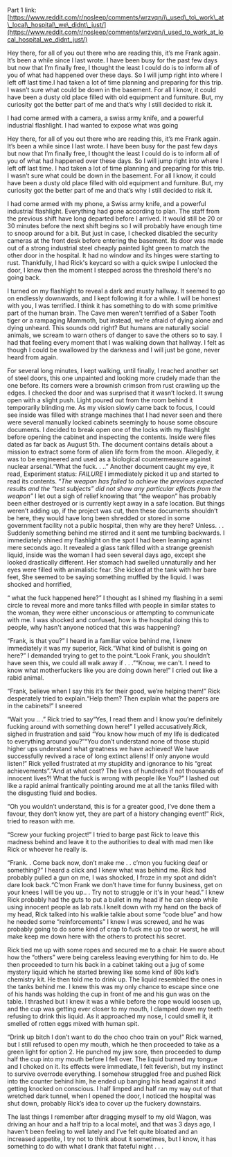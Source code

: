 Part 1 link: [https://www.reddit.com/r/nosleep/comments/wrzvqn/i\_used\_to\_work\_at\_local\_hospital\_we\_didnt\_just/](https://www.reddit.com/r/nosleep/comments/wrzvqn/i_used_to_work_at_local_hospital_we_didnt_just/)

Hey there, for all of you out there who are reading this, it’s me Frank again. It’s been a while since I last wrote. I have been busy for the past few days but now that I’m finally free, I thought the least I could do is to inform all of you of what had happened over these days. So I will jump right into where I left off last time.I had taken a lot of time planning and preparing for this trip. I wasn’t sure what could be down in the basement. For all I know, it could have been a dusty old place filled with old equipment and furniture. But, my curiosity got the better part of me and that’s why I still decided to risk it.

I had come armed with a camera, a swiss army knife, and a powerful industrial flashlight. I had wanted to expose what was going

Hey there, for all of you out there who are reading this, it’s me Frank again. It’s been a while since I last wrote. I have been busy for the past few days but now that I’m finally free, I thought the least I could do is to inform all of you of what had happened over these days. So I will jump right into where I left off last time. I had taken a lot of time planning and preparing for this trip. I wasn’t sure what could be down in the basement. For all I know, it could have been a dusty old place filled with old equipment and furniture. But, my curiosity got the better part of me and that’s why I still decided to risk it.

I had come armed with my phone, a Swiss army knife, and a powerful industrial flashlight. Everything had gone according to plan. The staff from the previous shift have long departed before I arrived. It would still be 20 or 30 minutes before the next shift begins so I will probably have enough time to snoop around for a bit. But just in case, I checked disabled the security cameras at the front desk before entering the basement. Its door was made out of a strong industrial steel cheaply painted light green to match the other door in the hospital. It had no window and its hinges were starting to rust. Thankfully, I had Rick's keycard so with a quick swipe I unlocked the door, I knew then the moment I stepped across the threshold there's no going back.

I turned on my flashlight to reveal a dark and musty hallway. It seemed to go on endlessly downwards, and I kept following it for a while. I will be honest with you, I was terrified. I think it has something to do with some primitive part of the human brain. The Cave men weren't terrified of a Saber Tooth tiger or a rampaging Mammoth, but instead, we’re afraid of dying alone and dying unheard. This sounds odd right? But humans are naturally social animals, we scream to warn others of danger to save the others so to say. I had that feeling every moment that I was walking down that hallway. I felt as though I could be swallowed by the darkness and I will just be gone, never heard from again.

For several long minutes, I kept walking, until finally, I reached another set of steel doors, this one unpainted and looking more crudely made than the one before. Its corners were a brownish crimson from rust crawling up the edges. I checked the door and was surprised that it wasn’t locked. It swung open with a slight push. Light poured out from the room behind it temporarily blinding me. As my vision slowly came back to focus, I could see inside was filled with strange machines that I had never seen and there were several manually locked cabinets seemingly to house some obscure documents. I decided to break open one of the locks with my flashlight before opening the cabinet and inspecting the contents. Inside were files dated as far back as August 5th. The document contains details about a mission to extract some form of alien life form from the moon. Allegedly, it was to be engineered and used as a biological countermeasure against nuclear arsenal.“What the fuck. . ..” Another document caught my eye, it read, Experiment status: *FAILURE* I immediately picked it up and started to read its contents. “*The weapon has failed to achieve the previous expected results and the “test subjects” did not show any particular effects from the weapon”* I let out a sigh of relief knowing that “the weapon” has probably been either destroyed or is currently kept away in a safe location. But things weren’t adding up, if the project was cut, then these documents shouldn’t be here, they would have long been shredded or stored in some government facility not a public hospital, then why are they here? Unless. . . Suddenly something behind me stirred and it sent me tumbling backwards. I immediately shined my flashlight on the spot I had been leaning against mere seconds ago. It revealed a glass tank filled with a strange greenish liquid, inside was the woman I had seen several days ago, except she looked drastically different. Her stomach had swelled unnaturally and her eyes were filled with animalistic fear. She kicked at the tank with her bare feet, She seemed to be saying something muffled by the liquid. I was shocked and horrified,

“ what the fuck happened here?” I thought as I shined my flashing in a semi circle to reveal more and more tanks filled with people in similar states to the woman, they were either unconscious or attempting to communicate with me. I was shocked and confused, how is the hospital doing this to people, why hasn't anyone noticed that this was happening?

“Frank, is that you?” I heard in a familiar voice behind me, I knew immediately it was my superior, Rick.“What kind of bullshit is going on here?” I demanded trying to get to the point.“Look Frank, you shouldn’t have seen this, we could all walk away if . . .”“Know, we can't. I need to know what motherfuckers like you are doing down here!” I cried out like a rabid animal.

“Frank, believe when I say this it’s for their good, we’re helping them!” Rick desperately tried to explain.“Help them? Then explain what the papers are in the cabinets!” I sneered

“Wait you .. .” Rick tried to say“Yes, I read them and I know you’re definitely fucking around with something down here!” I yelled accusatively.Rick, sighed in frustration and said “You know how much of my life is dedicated to everything around you?”“You don’t understand none of those stupid higher ups understand what greatness we have achieved! We have successfully revived a race of long extinct aliens! If only anyone would listen!” Rick yelled frustrated at my stupidity and ignorance to his “great achievements”.“And at what cost? The lives of hundreds if not thousands of innocent lives?! What the fuck is wrong with people like You?” I lashed out like a rapid animal frantically pointing around me at all the tanks filled with the disgusting fluid and bodies.

“Oh you wouldn’t understand, this is for a greater good, I’ve done them a favour, they don’t know yet, they are part of a history changing event!” Rick, tried to reason with me.

“Screw your fucking project!” I tried to barge past Rick to leave this madness behind and leave it to the authorities to deal with mad men like Rick or whoever he really is.

“Frank. . Come back now, don’t make me . . c’mon you fucking deaf or something?” I heard a click and I knew what was behind me. Rick had probably pulled a gun on me, I was shocked, I froze in my spot and didn’t dare look back.“C’mon Frank we don’t have time for funny business, get on your knees I will tie you up.. . Try not to struggle or it's in your head.” I knew Rick probably had the guts to put a bullet in my head if he can sleep while using innocent people as lab rats.I knelt down with my hand on the back of my head, Rick talked into his walkie talkie about some “code blue” and how he needed some “reinforcements” I knew I was screwed, and he was probably going to do some kind of crap to fuck me up too or worst, he will make keep me down here with the others to protect his secret.

Rick tied me up with some ropes and secured me to a chair. He swore about how the “others” were being careless leaving everything for him to do. He then proceeded to turn his back in a cabinet taking out a jug of some mystery liquid which he started brewing like some kind of 80s kid’s chemistry kit. He then told me to drink up. The liquid resembled the ones in the tanks behind me. I knew this was my only chance to escape since one of his hands was holding the cup in front of me and his gun was on the table. I thrashed but I knew it was a while before the rope would loosen up, and the cup was getting ever closer to my mouth, I clamped down my teeth refusing to drink this liquid. As it approached my nose, I could smell it, it smelled of rotten eggs mixed with human spit.

“Drink up bitch I don’t want to do the choo choo train on you!” Rick warned, but I still refused to open my mouth, which he then proceeded to take as a green light for option 2. He punched my jaw sore, then proceeded to dump half the cup into my mouth before I fell over. The liquid burned my tongue and I choked on it. Its effects were immediate, I felt feverish, but my instinct to survive overrode everything. I somehow struggled free and pushed Rick into the counter behind him, he ended up banging his head against it and getting knocked on conscious. I half limped and half ran my way out of that wretched dark tunnel, when I opened the door, I noticed the hospital was shut down, probably Rick’s idea to cover up the fuckery downstairs.

The last things I remember after dragging myself to my old Wagon, was driving an hour and a half trip to a local motel, and that was 3 days ago, I haven’t been feeling to well lately and I’ve felt quite bloated and an increased appetite, I try not to think about it sometimes, but I know, it has something to do with what I drank that fateful night . . .